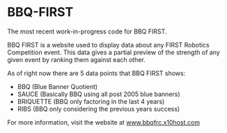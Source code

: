 # BBQ-FIRST
The most recent work-in-progress code for BBQ FIRST.

BBQ FIRST is a website used to display data about any FIRST Robotics Competition event. This data gives a partial preview of the strength of any given event by ranking them against each other.

As of right now there are 5 data points that BBQ FIRST shows:
 - BBQ (Blue Banner Quotient)
 - SAUCE (Basically BBQ using all post 2005 blue banners)
 - BRIQUETTE (BBQ only factoring in the last 4 years)
 - RIBS (BBQ only considering the previous years success)

For more information, visit the website at www.bbqfrc.x10host.com
